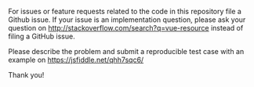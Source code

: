 For issues or feature requests related to the code in this repository file a Github issue. If your issue is an implementation question, please ask your question on http://stackoverflow.com/search?q=vue-resource instead of filing a GitHub issue.

Please describe the problem and submit a reproducible test case with an example on https://jsfiddle.net/qhh7sqc6/

Thank you!
